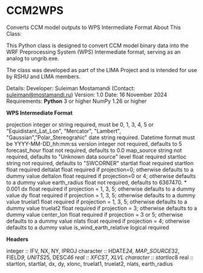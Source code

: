# CCM2WPS
Converts CCM model outputs to WPS Intermediate Format
About This Class:

This Python class is designed to convert CCM model binary data into the 
WRF Preprocessing System (WPS) Intermediate format, serving as an analog to ungrib.exe.

The class was developed as part of the LIMA Project and is intended for use 
by RSHU and LIMA members.

Details:
Developer: Suleiman Mostamandi
(Contact: suleiman@mostamandi.ru)
Version: 1.0
Date: 16 November 2024
Requirements:
**Python** 3 or higher
NumPy 1.26 or higher

**WPS Intermediate Format**

projection	integer or string	required, must be 0, 1, 3, 4, 5
or "Equidistant_Lat_Lon", "Mercator", "Lambert", "Gaussian","Polar_Stereograhic"
date	string	required. Datetime format must be YYYY-MM-DD_hh:mm:ss
version	integer	not required, defaults to 5
forecast_hour	float	not required, defaults to 0.0
map_source	string	not required, defaults to "Unknown data source"
level	float	required
startloc	string	not required, defaults to "SWCORNER"
startlat	float	required
startlon	float	required
deltalat	float	required if projection=0; otherwise defaults to a dummy value
deltalon	float	required if projection=0 or 4; otherwise defaults to a dummy value
earth_radius	float	not required, defaults to 6367470. * 0.001
dx	float	required if projection = 1, 3, 5; otherwise defaults to a dummy value
dy	float	required if projection = 1, 3, 5; otherwise defaults to a dummy value
truelat1	float	required if projection = 1, 3, 5; otherwise defaults to a dummy value
truelat2	float	required if projection = 3; otherwise defaults to a dummy value
center_lon	float	required if projection = 3 or 5; otherwise defaults to a dummy value
nlats	float	required if projection = 4; otherwise defaults to a dummy value
is_wind_earth_relative	logical	required

**Headers** 

   integer   :: IFV, NX, NY, IPROJ
   character :: HDATE*24, MAP_SOURCE*32, FIELD*9, UNITS*25, DESC*46
   real      :: XFCST, XLVL
   character :: startloc*8
   real      :: startlon, startlat, dx, dy, xlonc, truelat1, truelat2, nlats, earth_radius

